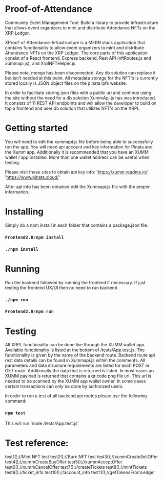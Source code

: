 # Proof-of-Attendance
Community Event Management Tool: Build a library to provide infrastructure that allows event organizers to mint and distribute Attendance NFTs on the XRP Ledger.

XProof-of-Attendance-Infrastructure is a MERN stack application that contains functionality to allow event organizers to mint and distribute Attendance NFTs on the XRP Ledger. The core parts of this application consist of a React frontend, Express backend, Rest API (nftRoutes.js and xummapi.js), and XrplNFTHelper.js. 

Please note, mongo has been disconnected. Any db solution can replace it but isn't needed at this point. All metadata storage for the NFT's is currently stored locally is JSON object files on the pinata ipfs website.

In order to facilitate storing json files with a public uri and continue using the site without the need for a db solution XummApi.js has was introduced. It consists of 11 REST API endpoints and will allow the developer to build on top a frontend and user db solution that utilizes NFT's on the XRPL.

# Getting started
You will need to edit the xummapi.js file before being able to successfully run the app. You will need api account and key information for Pinata and the Xumm app. Additionally it is recommended that you have an XUMM wallet / app installed. More than one wallet address can be useful when testing.

Please visit these sites to obtain api key info:
'https://xumm.readme.io/'
'https://www.pinata.cloud/'

After api info has been obtained edit the Xummapi.js file with the proper information.

# Installing

Simply do a npm install in each folder that contains a package.json file.

### `Frontend2.0/npm install`
### `./npm install`


# Running

Run the backend followed by running the frontend if necessary. If just testing the frontend UX/UI then no need to run backend.

### `./npm run`
### `Frontend2.0/npm run`

# Testing
All XRPL functionality can be done live through the XUMM wallet app. Available functionality is listed at the bottom of /tests/App.test.js. The functionality is given by the name of the backend route. Backend route api rest data details can be found in Xummapi.js within the comments. All parameters and data structure requirements are listed for each POST or GET route. Additionally the data that is returned is listed. In most cases an XUMM payload is returned that contains a qr code png file url. This url is needed to be scanned by the XUMM app wallet owner. In some cases certain transactions can only be done by authorized users.

In order to run a test of all backend api routes please use the following command:
### `npm test`

This will run 'node /tests/App.test.js'

# Test reference:
test1();//Mint NFT test
test2();//Burn NFT test
test3();//xummCreateSellOffer
test4();//xummCreateBuyOffer
test5();//xummAcceptOffer
test6();//xummCancelOffer
test7();//createTickets
test8();//mintTickets
test9();//ticket_info
test10();//account_info
test11();//getTokensFromLedger







